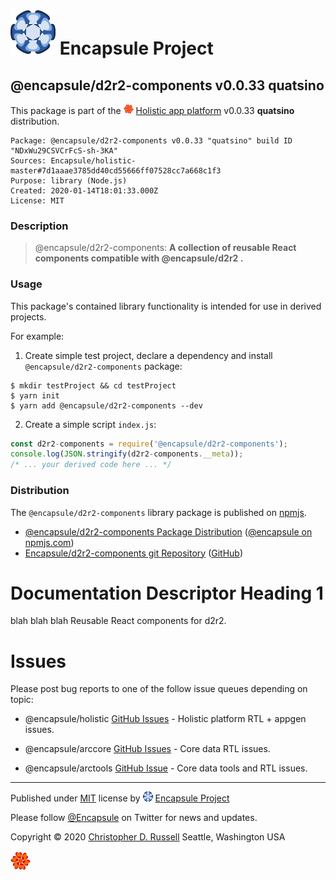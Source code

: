 # [![Encapsule Project](ASSETS/blue-burst-encapsule.io-icon-72x72.png "Encapsule Project")](https://encapsule.io) Encapsule Project

## @encapsule/d2r2-components v0.0.33 quatsino

This package is part of the  [![@encapsule/holistic](ASSETS/encapsule-holistic-16x16.png "@encapsule/holistic")](https://github.com/Encapsule/holistic) [Holistic app platform](https://encapsule.io/docs/holistic) v0.0.33 **quatsino** distribution.

```
Package: @encapsule/d2r2-components v0.0.33 "quatsino" build ID "NDxWu29CSVCrFcS-sh-3KA"
Sources: Encapsule/holistic-master#7d1aaae3785dd40cd55666ff07528cc7a668c1f3
Purpose: library (Node.js)
Created: 2020-01-14T18:01:33.000Z
License: MIT
```

### Description

> @encapsule/d2r2-components: **A collection of reusable React components compatible with @encapsule/d2r2 <ComponentRouter/>.**

### Usage

This package's contained library functionality is intended for use in derived projects.

For example:

1. Create simple test project, declare a dependency and install `@encapsule/d2r2-components` package:

```
$ mkdir testProject && cd testProject
$ yarn init
$ yarn add @encapsule/d2r2-components --dev
```

2. Create a simple script `index.js`:

```JavaScript
const d2r2-components = require('@encapsule/d2r2-components');
console.log(JSON.stringify(d2r2-components.__meta));
/* ... your derived code here ... */
```

### Distribution

The `@encapsule/d2r2-components` library package is published on [npmjs](https://npmjs.com).

- [@encapsule/d2r2-components Package Distribution](https://npmjs.com/package/@encapsule/d2r2-components/v/0.0.33) ([@encapsule on npmjs.com](https://www.npmjs.com/org/encapsule))
- [Encapsule/d2r2-components git Repository](https://github.com/Encapsule/d2r2-components) ([GitHub](https://github.com/Encapsule))

# Documentation Descriptor Heading 1

blah blah blah Reusable React components for d2r2.

# Issues

Please post bug reports to one of the follow issue queues depending on topic:

- @encapsule/holistic [GitHub Issues](https://github.com/Encapsule/holistic/issues) - Holistic platform RTL + appgen issues.

- @encapsule/arccore [GitHub Issues](https://github.com/Encapsule/ARCcore/issues) - Core data RTL issues.

- @encapsule/arctools [GitHub Issue](https://github.com/Encapsule/ARCtools/issues) - Core data tools and RTL issues.

<hr>

Published under [MIT](LICENSE) license by [![Encapsule Project GitHub](ASSETS/blue-burst-encapsule.io-icon-16x16.png "Encapsule Project GitHub")](https://github.com/encapsule) [Encapsule Project](https://encapsule.io)

Please follow [@Encapsule](https://twitter.com/encapsule) on Twitter for news and updates.

Copyright &copy; 2020 [Christopher D. Russell](https://github.com/ChrisRus) Seattle, Washington USA

[![encapsule/holistic](ASSETS/encapsule-holistic-32x32.png "@encapsule/holistic")](https://encapsule.io/docs/holistic)